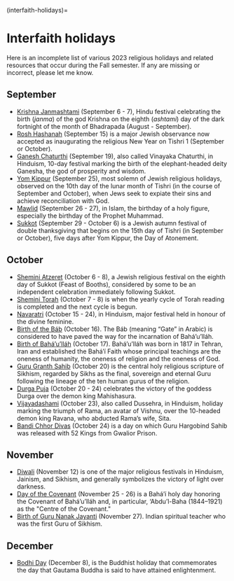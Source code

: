 <!-- file_identifier: 9qAqk6Y8DO2DEiEOJU0p -->
<!-- markdownlint-disable MD041 MD036 MD024 MD022 -->

(interfaith-holidays)=
# Interfaith holidays

[//]: # (https://diversity.social/diversity-calendar-events/)

Here is an incomplete list of various 2023 religious holidays and related resources that occur during the Fall semester.
If any are missing or incorrect, please let me know.

## September

- [Krishna Janmashtami](https://www.britannica.com/topic/Janmashtami) (September 6 - 7), Hindu festival celebrating the birth (*janma*) of the god Krishna on the eighth (*ashtami*) day of the dark fortnight of the month of Bhadrapada (August - September).
- [Rosh Hashanah](https://www.britannica.com/topic/Rosh-Hashana) (September 15) is a major Jewish observance now accepted as inaugurating the religious New Year on Tishri 1 (September or October).
- [Ganesh Chaturthi](https://www.britannica.com/topic/Ganesh-Chaturthi) (September 19), also called Vinayaka Chaturthi, in Hinduism, 10-day festival marking the birth of the elephant-headed deity Ganesha, the god of prosperity and wisdom.
- [Yom Kippur](https://www.britannica.com/topic/Yom-Kippur) (September 25), most solemn of Jewish religious holidays, observed on the 10th day of the lunar month of Tishri (in the course of September and October), when Jews seek to expiate their sins and achieve reconciliation with God.
- [Mawlid](https://www.britannica.com/topic/mawlid) (September 26 - 27), in Islam, the birthday of a holy figure, especially the birthday of the Prophet Muhammad.
- [Sukkot](https://www.britannica.com/topic/Sukkoth-Judaism) (September 29 - October 6) is a Jewish autumn festival of double thanksgiving that begins on the 15th day of Tishri (in September or October), five days after Yom Kippur, the Day of Atonement.

## October

- [Shemini Atzeret](https://www.britannica.com/topic/Shemini-Atzeret) (October 6 - 8), a Jewish religious festival on the eighth day of Sukkot (Feast of Booths), considered by some to be an independent celebration immediately following Sukkot.
- [Shemini Torah](https://www.britannica.com/topic/Simchat-Torah) (October 7 - 8) is when the yearly cycle of Torah reading is completed and the next cycle is begun.
- [Navaratri](https://www.britannica.com/topic/Navratri) (October 15 - 24), in Hinduism, major festival held in honour of the divine feminine.
- [Birth of the Báb](https://www.bahai.org/the-bab) (October 16). The Báb (meaning “Gate” in Arabic) is considered to have paved the way for the incarnation of Bahá’u’lláh.
- [Birth of Bahá’u’lláh](https://www.bahai.org/bahaullah) (October 17). Bahá’u’lláh was born in 1817 in Tehran, Iran and established the Bahá’í Faith whose principal teachings are the oneness of humanity, the oneness of religion and the oneness of God.
- [Guru Granth Sahib](https://www.sikhiwiki.org/index.php/Guru_Granth_Sahib) (October 20) is the central holy religious scripture of Sikhism, regarded by Sikhs as the final, sovereign and eternal Guru following the lineage of the ten human gurus of the religion.
- [Durga Puja](https://www.britannica.com/topic/Durga-Puja) (October 20 - 24) celebrates the victory of the goddess Durga over the demon king Mahishasura.
- [Vijayadashami](https://www.britannica.com/topic/Dussehra) (October 23), also called Dussehra, in Hinduism, holiday marking the triumph of Rama, an avatar of Vishnu, over the 10-headed demon king Ravana, who abducted Rama’s wife, Sita.
- [Bandi Chhor Divas](https://www.sikhiwiki.org/index.php/Bandi_Chhorh_Divas) (October 24) is a day on which Guru Hargobind Sahib was released with 52 Kings from Gwalior Prison.

## November

- [Diwali](https://www.britannica.com/topic/Diwali-Hindu-festival) (November 12) is one of the major religious festivals in Hinduism, Jainism, and Sikhism, and generally symbolizes the victory of light over darkness.
- [Day of the Covenant](https://www.bahai.us/day-of-the-covenant/) (November 25 - 26) is a Bahá’í holy day honoring the Covenant of Bahá’u’lláh and, in particular, ‘Abdu’l-Baha (1844–1921) as the "Centre of the Covenant."
- [Birth of Guru Nanak Jayanti](https://www.britannica.com/biography/Guru-Nanak) (November 27). Indian spiritual teacher who was the first Guru of Sikhism.

## December

- [Bodhi Day](https://www.britannica.com/topic/bodhi-Buddhism) (December 8), is the Buddhist holiday that commemorates the day that Gautama Buddha is said to have attained enlightenment.
